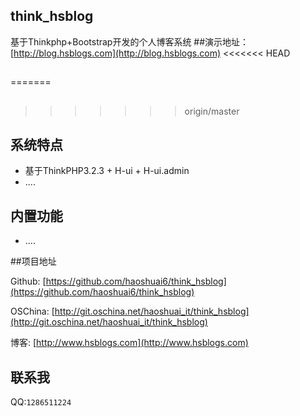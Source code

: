 ﻿## think_hsblog
基于Thinkphp+Bootstrap开发的个人博客系统
##演示地址：
[http://blog.hsblogs.com](http://blog.hsblogs.com)
<<<<<<< HEAD

## <?php echo "测试开发阶段";  die; ?>
=======
## <?php echo "目前还在测试开发阶段";  die; ?>
>>>>>>> origin/master

## 系统特点

*  基于ThinkPHP3.2.3 + H-ui + H-ui.admin
*  ....

## 内置功能

*  ....

##项目地址

Github: [https://github.com/haoshuai6/think_hsblog](https://github.com/haoshuai6/think_hsblog) 

OSChina:  [http://git.oschina.net/haoshuai_it/think_hsblog](http://git.oschina.net/haoshuai_it/think_hsblog) 

博客: [http://www.hsblogs.com](http://www.hsblogs.com)

## 联系我 
QQ:`1286511224`
